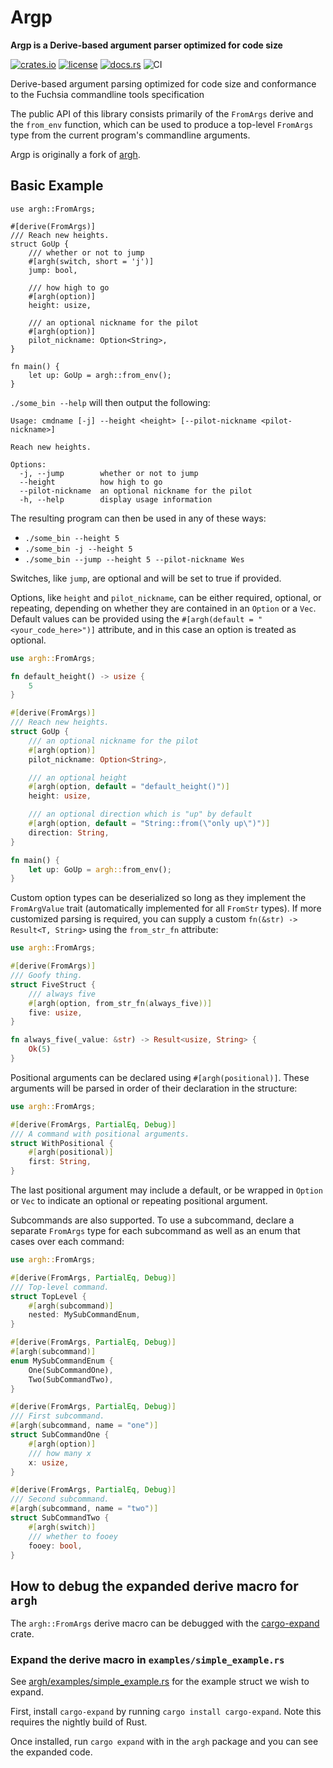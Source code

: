 # Argp
**Argp is a Derive-based argument parser optimized for code size**

[![crates.io](https://img.shields.io/crates/v/argp.svg)](https://crates.io/crates/argp)
[![license](https://img.shields.io/badge/license-BSD3.0-blue.svg)](https://github.com/jirutka/argp/LICENSE)
[![docs.rs](https://docs.rs/argp/badge.svg)](https://docs.rs/crate/argp/)
![CI](https://github.com/jirutka/argp/workflows/CI/badge.svg)

Derive-based argument parsing optimized for code size and conformance
to the Fuchsia commandline tools specification

The public API of this library consists primarily of the `FromArgs`
derive and the `from_env` function, which can be used to produce
a top-level `FromArgs` type from the current program's commandline
arguments.

Argp is originally a fork of [argh](https://github.com/google/argh/).

## Basic Example

```rust,no_run
use argh::FromArgs;

#[derive(FromArgs)]
/// Reach new heights.
struct GoUp {
    /// whether or not to jump
    #[argh(switch, short = 'j')]
    jump: bool,

    /// how high to go
    #[argh(option)]
    height: usize,

    /// an optional nickname for the pilot
    #[argh(option)]
    pilot_nickname: Option<String>,
}

fn main() {
    let up: GoUp = argh::from_env();
}
```

`./some_bin --help` will then output the following:

```
Usage: cmdname [-j] --height <height> [--pilot-nickname <pilot-nickname>]

Reach new heights.

Options:
  -j, --jump        whether or not to jump
  --height          how high to go
  --pilot-nickname  an optional nickname for the pilot
  -h, --help        display usage information
```

The resulting program can then be used in any of these ways:
- `./some_bin --height 5`
- `./some_bin -j --height 5`
- `./some_bin --jump --height 5 --pilot-nickname Wes`

Switches, like `jump`, are optional and will be set to true if provided.

Options, like `height` and `pilot_nickname`, can be either required,
optional, or repeating, depending on whether they are contained in an
`Option` or a `Vec`. Default values can be provided using the
`#[argh(default = "<your_code_here>")]` attribute, and in this case an
option is treated as optional.

```rust
use argh::FromArgs;

fn default_height() -> usize {
    5
}

#[derive(FromArgs)]
/// Reach new heights.
struct GoUp {
    /// an optional nickname for the pilot
    #[argh(option)]
    pilot_nickname: Option<String>,

    /// an optional height
    #[argh(option, default = "default_height()")]
    height: usize,

    /// an optional direction which is "up" by default
    #[argh(option, default = "String::from(\"only up\")")]
    direction: String,
}

fn main() {
    let up: GoUp = argh::from_env();
}
```

Custom option types can be deserialized so long as they implement the
`FromArgValue` trait (automatically implemented for all `FromStr` types).
If more customized parsing is required, you can supply a custom
`fn(&str) -> Result<T, String>` using the `from_str_fn` attribute:

```rust
use argh::FromArgs;

#[derive(FromArgs)]
/// Goofy thing.
struct FiveStruct {
    /// always five
    #[argh(option, from_str_fn(always_five))]
    five: usize,
}

fn always_five(_value: &str) -> Result<usize, String> {
    Ok(5)
}
```

Positional arguments can be declared using `#[argh(positional)]`.
These arguments will be parsed in order of their declaration in
the structure:

```rust
use argh::FromArgs;

#[derive(FromArgs, PartialEq, Debug)]
/// A command with positional arguments.
struct WithPositional {
    #[argh(positional)]
    first: String,
}
```

The last positional argument may include a default, or be wrapped in
`Option` or `Vec` to indicate an optional or repeating positional argument.

Subcommands are also supported. To use a subcommand, declare a separate
`FromArgs` type for each subcommand as well as an enum that cases
over each command:

```rust
use argh::FromArgs;

#[derive(FromArgs, PartialEq, Debug)]
/// Top-level command.
struct TopLevel {
    #[argh(subcommand)]
    nested: MySubCommandEnum,
}

#[derive(FromArgs, PartialEq, Debug)]
#[argh(subcommand)]
enum MySubCommandEnum {
    One(SubCommandOne),
    Two(SubCommandTwo),
}

#[derive(FromArgs, PartialEq, Debug)]
/// First subcommand.
#[argh(subcommand, name = "one")]
struct SubCommandOne {
    #[argh(option)]
    /// how many x
    x: usize,
}

#[derive(FromArgs, PartialEq, Debug)]
/// Second subcommand.
#[argh(subcommand, name = "two")]
struct SubCommandTwo {
    #[argh(switch)]
    /// whether to fooey
    fooey: bool,
}
```

## How to debug the expanded derive macro for `argh`

The `argh::FromArgs` derive macro can be debugged with the [cargo-expand](https://crates.io/crates/cargo-expand) crate.

### Expand the derive macro in `examples/simple_example.rs`

See [argh/examples/simple_example.rs](./argh/examples/simple_example.rs) for the example struct we wish to expand.

First, install `cargo-expand` by running `cargo install cargo-expand`. Note this requires the nightly build of Rust.

Once installed, run `cargo expand` with in the `argh` package and you can see the expanded code.
